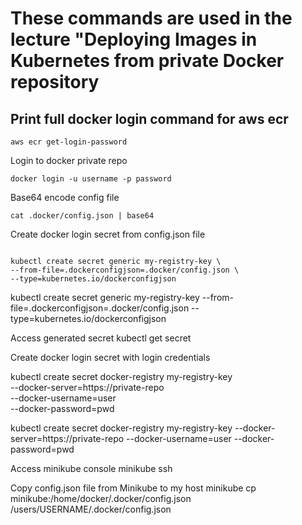 # These commands are used in the lecture "Deploying Images in Kubernetes from private Docker repository

## **Print full docker login command for aws ecr**
```
aws ecr get-login-password
```

Login to docker private repo
```
docker login -u username -p password
```

Base64 encode config file
```
cat .docker/config.json | base64
```

Create docker login secret from config.json file
```

kubectl create secret generic my-registry-key \
--from-file=.dockerconfigjson=.docker/config.json \
--type=kubernetes.io/dockerconfigjson
```

kubectl create secret generic my-registry-key --from-file=.dockerconfigjson=.docker/config.json --type=kubernetes.io/dockerconfigjson

Access generated secret
kubectl get secret

Create docker login secret with login credentials

kubectl create secret docker-registry my-registry-key \
--docker-server=https://private-repo \
--docker-username=user \
--docker-password=pwd 


kubectl create secret docker-registry my-registry-key --docker-server=https://private-repo --docker-username=user --docker-password=pwd

Access minikube console
minikube ssh

Copy config.json file from Minikube to my host
minikube cp minikube:/home/docker/.docker/config.json /users/USERNAME/.docker/config.json
